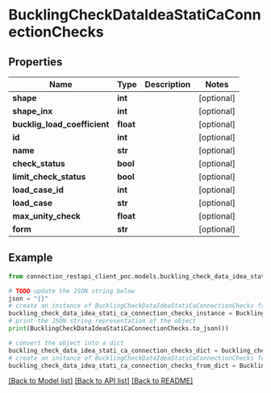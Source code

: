 # BucklingCheckDataIdeaStatiCaConnectionChecks


## Properties

Name | Type | Description | Notes
------------ | ------------- | ------------- | -------------
**shape** | **int** |  | [optional] 
**shape_inx** | **int** |  | [optional] 
**bucklig_load_coefficient** | **float** |  | [optional] 
**id** | **int** |  | [optional] 
**name** | **str** |  | [optional] 
**check_status** | **bool** |  | [optional] 
**limit_check_status** | **bool** |  | [optional] 
**load_case_id** | **int** |  | [optional] 
**load_case** | **str** |  | [optional] 
**max_unity_check** | **float** |  | [optional] 
**form** | **str** |  | [optional] 

## Example

```python
from connection_restapi_client_poc.models.buckling_check_data_idea_stati_ca_connection_checks import BucklingCheckDataIdeaStatiCaConnectionChecks

# TODO update the JSON string below
json = "{}"
# create an instance of BucklingCheckDataIdeaStatiCaConnectionChecks from a JSON string
buckling_check_data_idea_stati_ca_connection_checks_instance = BucklingCheckDataIdeaStatiCaConnectionChecks.from_json(json)
# print the JSON string representation of the object
print(BucklingCheckDataIdeaStatiCaConnectionChecks.to_json())

# convert the object into a dict
buckling_check_data_idea_stati_ca_connection_checks_dict = buckling_check_data_idea_stati_ca_connection_checks_instance.to_dict()
# create an instance of BucklingCheckDataIdeaStatiCaConnectionChecks from a dict
buckling_check_data_idea_stati_ca_connection_checks_from_dict = BucklingCheckDataIdeaStatiCaConnectionChecks.from_dict(buckling_check_data_idea_stati_ca_connection_checks_dict)
```
[[Back to Model list]](../README.md#documentation-for-models) [[Back to API list]](../README.md#documentation-for-api-endpoints) [[Back to README]](../README.md)


